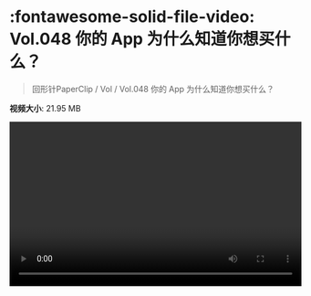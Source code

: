 # :fontawesome-solid-file-video: Vol.048 你的 App 为什么知道你想买什么？

> 回形针PaperClip / Vol / Vol.048 你的 App 为什么知道你想买什么？

**视频大小**: 21.95 MB

<video id="V-6894b9e1cb26d05ff41d2a726fe1f6b0" width="512" height="288" preload="none" playsinline webkit-playsinline></video>